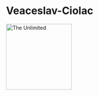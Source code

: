 # Veaceslav-Ciolac
<img src="https://github.com/AlexeyShpavda/alexeyshpavda/blob/master/assets/the_unlimited.webp" alt="The Unlimited" width="180"/>
